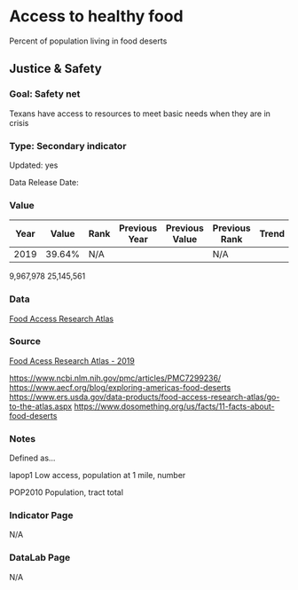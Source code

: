 # Access to healthy food
Percent of population living in food deserts
## Justice & Safety
### Goal: Safety net
Texans have access to resources to meet basic needs when they are in crisis
### Type: Secondary indicator
Updated: yes
Data Release Date: 

### Value

| Year |  Value      | Rank     | Previous Year   | Previous Value | Previous Rank | Trend | 
| ----------- | ----------- | ----------- | ----------- | ----------- | ----------- | -----------|
|     2019    |     39.64%  | N/A         |             |             | N/A       |     | 

 9,967,978 
 25,145,561


### Data

[Food Access Research Atlas](./FoodAccessResearchAtlasData2019.xlsx)


### Source

[Food Acess Research Atlas - 2019](https://www.ers.usda.gov/data-products/food-access-research-atlas/download-the-data/)

https://www.ncbi.nlm.nih.gov/pmc/articles/PMC7299236/
https://www.aecf.org/blog/exploring-americas-food-deserts
https://www.ers.usda.gov/data-products/food-access-research-atlas/go-to-the-atlas.aspx
https://www.dosomething.org/us/facts/11-facts-about-food-deserts

### Notes

Defined as...



lapop1
Low access, population at 1 mile, number

POP2010
Population, tract total




### Indicator Page

N/A

### DataLab Page

N/A